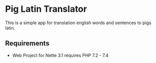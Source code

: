 # Pig Latin Translator

This is a simple app for translation english words and sentences to pigs latin.

## Requirements

- Web Project for Nette 3.1 requires PHP 7.2 - 7.4

